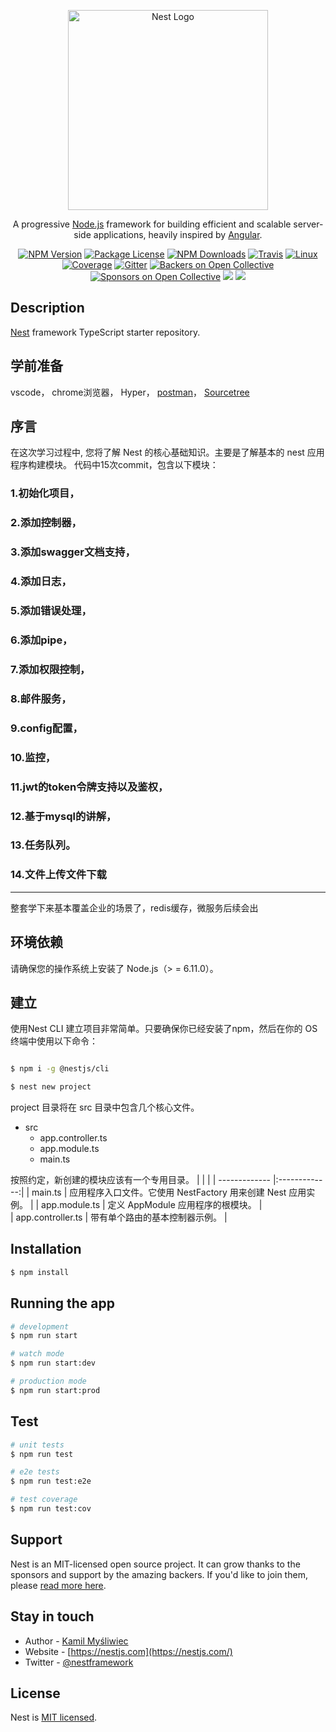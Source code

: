 <p align="center">
  <a href="http://nestjs.com/" target="blank"><img src="https://nestjs.com/img/logo_text.svg" width="320" alt="Nest Logo" /></a>
</p>

[travis-image]: https://api.travis-ci.org/nestjs/nest.svg?branch=master
[travis-url]: https://travis-ci.org/nestjs/nest
[linux-image]: https://img.shields.io/travis/nestjs/nest/master.svg?label=linux
[linux-url]: https://travis-ci.org/nestjs/nest

  <p align="center">A progressive <a href="http://nodejs.org" target="blank">Node.js</a> framework for building efficient and scalable server-side applications, heavily inspired by <a href="https://angular.io" target="blank">Angular</a>.</p>
    <p align="center">
<a href="https://www.npmjs.com/~nestjscore"><img src="https://img.shields.io/npm/v/@nestjs/core.svg" alt="NPM Version" /></a>
<a href="https://www.npmjs.com/~nestjscore"><img src="https://img.shields.io/npm/l/@nestjs/core.svg" alt="Package License" /></a>
<a href="https://www.npmjs.com/~nestjscore"><img src="https://img.shields.io/npm/dm/@nestjs/core.svg" alt="NPM Downloads" /></a>
<a href="https://travis-ci.org/nestjs/nest"><img src="https://api.travis-ci.org/nestjs/nest.svg?branch=master" alt="Travis" /></a>
<a href="https://travis-ci.org/nestjs/nest"><img src="https://img.shields.io/travis/nestjs/nest/master.svg?label=linux" alt="Linux" /></a>
<a href="https://coveralls.io/github/nestjs/nest?branch=master"><img src="https://coveralls.io/repos/github/nestjs/nest/badge.svg?branch=master#5" alt="Coverage" /></a>
<a href="https://gitter.im/nestjs/nestjs?utm_source=badge&utm_medium=badge&utm_campaign=pr-badge&utm_content=body_badge"><img src="https://badges.gitter.im/nestjs/nestjs.svg" alt="Gitter" /></a>
<a href="https://opencollective.com/nest#backer"><img src="https://opencollective.com/nest/backers/badge.svg" alt="Backers on Open Collective" /></a>
<a href="https://opencollective.com/nest#sponsor"><img src="https://opencollective.com/nest/sponsors/badge.svg" alt="Sponsors on Open Collective" /></a>
  <a href="https://paypal.me/kamilmysliwiec"><img src="https://img.shields.io/badge/Donate-PayPal-dc3d53.svg"/></a>
  <a href="https://twitter.com/nestframework"><img src="https://img.shields.io/twitter/follow/nestframework.svg?style=social&label=Follow"></a>
</p>
  <!--[![Backers on Open Collective](https://opencollective.com/nest/backers/badge.svg)](https://opencollective.com/nest#backer)
  [![Sponsors on Open Collective](https://opencollective.com/nest/sponsors/badge.svg)](https://opencollective.com/nest#sponsor)-->

## Description

[Nest](https://github.com/nestjs/nest) framework TypeScript starter repository.

## 学前准备

vscode，
chrome浏览器，
Hyper，
[postman](https://www.postman.com/)，
[Sourcetree](https://www.sourcetreeapp.com/)

## 序言

在这次学习过程中, 您将了解 Nest 的核心基础知识。主要是了解基本的 nest 应用程序构建模块。
代码中15次commit，包含以下模块：

### 1.初始化项目，

### 2.添加控制器，

### 3.添加swagger文档支持，

### 4.添加日志，

### 5.添加错误处理，

### 6.添加pipe，

### 7.添加权限控制，

### 8.邮件服务，

### 9.config配置，

### 10.监控，

### 11.jwt的token令牌支持以及鉴权，

### 12.基于mysql的讲解，

### 13.任务队列。

### 14.文件上传文件下载

---

整套学下来基本覆盖企业的场景了，redis缓存，微服务后续会出

## 环境依赖

请确保您的操作系统上安装了 Node.js（> = 6.11.0）。

## 建立

使用Nest CLI 建立项目非常简单。只要确保你已经安装了npm，然后在你的 OS 终端中使用以下命令：

```bash

$ npm i -g @nestjs/cli

$ nest new project

```

project 目录将在 src 目录中包含几个核心文件。

-   src
    -   app.controller.ts
    -   app.module.ts
    -   main.ts

按照约定，新创建的模块应该有一个专用目录。
| | |
| ------------- |:-------------:|
| main.ts | 应用程序入口文件。它使用 NestFactory 用来创建 Nest 应用实例。 |
| app.module.ts | 定义 AppModule 应用程序的根模块。 |  
| app.controller.ts | 带有单个路由的基本控制器示例。 |

## Installation

```bash
$ npm install
```

## Running the app

```bash
# development
$ npm run start

# watch mode
$ npm run start:dev

# production mode
$ npm run start:prod
```

## Test

```bash
# unit tests
$ npm run test

# e2e tests
$ npm run test:e2e

# test coverage
$ npm run test:cov
```

## Support

Nest is an MIT-licensed open source project. It can grow thanks to the sponsors and support by the amazing backers. If you'd like to join them, please [read more here](https://docs.nestjs.com/support).

## Stay in touch

-   Author - [Kamil Myśliwiec](https://kamilmysliwiec.com)
-   Website - [https://nestjs.com](https://nestjs.com/)
-   Twitter - [@nestframework](https://twitter.com/nestframework)

## License

Nest is [MIT licensed](LICENSE).
